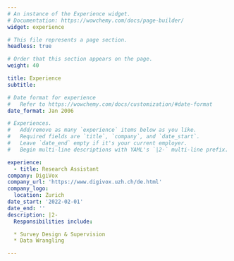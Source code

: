 ```yaml
---
# An instance of the Experience widget.
# Documentation: https://wowchemy.com/docs/page-builder/
widget: experience

# This file represents a page section.
headless: true

# Order that this section appears on the page.
weight: 40

title: Experience
subtitle:

# Date format for experience
#   Refer to https://wowchemy.com/docs/customization/#date-format
date_format: Jan 2006

# Experiences.
#   Add/remove as many `experience` items below as you like.
#   Required fields are `title`, `company`, and `date_start`.
#   Leave `date_end` empty if it's your current employer.
#   Begin multi-line descriptions with YAML's `|2-` multi-line prefix.

experience:
  - title: Research Assistant
company: DigiVox
company_url: 'https://www.digivox.uzh.ch/de.html'
company_logo:
  location: Zurich
date_start: '2022-02-01'
date_end: ''
description: |2-
  Responsibilities include:

  * Survey Design & Supervision
  * Data Wrangling

---
```

